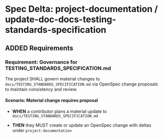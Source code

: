 # Spec Delta: project-documentation / update-doc-docs-testing-standards-specification

## ADDED Requirements

### Requirement: Governance for TESTING_STANDARDS_SPECIFICATION.md

The project SHALL govern material changes to `docs/TESTING_STANDARDS_SPECIFICATION.md` via OpenSpec change proposals to maintain consistency and review.

#### Scenario: Material change requires proposal

- **WHEN** a contributor plans a material update to `docs/TESTING_STANDARDS_SPECIFICATION.md`

- **THEN** they MUST create or update an OpenSpec change with deltas under `project-documentation`
